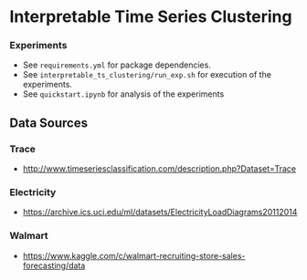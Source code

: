# Interpretable Time Series Clustering

### Experiments
- See `requirements.yml` for package dependencies.
- See `interpretable_ts_clustering/run_exp.sh` for execution of the experiments.
- See `quickstart.ipynb` for analysis of the experiments

## Data Sources
### Trace
- http://www.timeseriesclassification.com/description.php?Dataset=Trace
### Electricity
- https://archive.ics.uci.edu/ml/datasets/ElectricityLoadDiagrams20112014
### Walmart
- https://www.kaggle.com/c/walmart-recruiting-store-sales-forecasting/data
